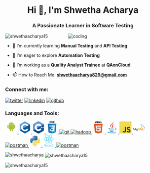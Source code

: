 <h1 align="center">Hi 👋, I'm Shwetha Acharya</h1>
<h3 align="center">A Passionate Learner in Software Testing</h3>

<img align="right" alt="coding" width="300" src="https://miro.medium.com/max/1360/0*7Q3yvSIv_t0ioJ-Z.gif">

<p align="left"> <img src="https://komarev.com/ghpvc/?username=shwethaacharya15&label=Profile%20views&color=0e75b6&style=flat" alt="shwethaacharya15" /> </p>

- 🌱 I’m currently learning **Manual Testing** and **API Testing**  
- 🔭 I’m eager to explore **Automation Testing**  
- 💼 I’m working as a **Quality Analyst Trainee** at **QAonCloud**

- 📫 How to Reach Me: **shwethaacharya829@gmail.com**

<h3 align="left">Connect with me:</h3>
<p align="left">
<a href="https://twitter.com/achar_shweth" target="_blank"><img src="https://img.shields.io/badge/-Twitter-blue?style=for-the-badge&logo=twitter" alt="twitter" /></a>
<a href="https://linkedin.com/in/your-profile" target="_blank"><img src="https://img.shields.io/badge/-LinkedIn-blue?style=for-the-badge&logo=linkedin" alt="linkedin" /></a>
<a href="https://github.com/shwethaacharya15" target="_blank"><img src="https://img.shields.io/badge/-GitHub-black?style=for-the-badge&logo=github" alt="github" /></a>
</p>

<h3 align="left">Languages and Tools:</h3>
<p align="left"> <a href="https://developer.android.com" target="_blank" rel="noreferrer"> <img src="https://raw.githubusercontent.com/devicons/devicon/master/icons/android/android-original-wordmark.svg" alt="android" width="40" height="40"/> </a> <a href="https://aws.amazon.com" target="_blank" rel="noreferrer"> <img src="https://raw.githubusercontent.com/devicons/devicon/master/icons/c/c-original.svg" alt="c" width="40" height="40"/> </a> <a href="https://www.w3schools.com/cpp/" target="_blank" rel="noreferrer"> <img src="https://raw.githubusercontent.com/devicons/devicon/master/icons/cplusplus/cplusplus-original.svg" alt="cplusplus" width="40" height="40"/> </a> <a href="https://www.w3schools.com/css/" target="_blank" rel="noreferrer"> <img src="https://raw.githubusercontent.com/devicons/devicon/master/icons/css3/css3-original-wordmark.svg" alt="css3" width="40" height="40"/> </a> <a href="https://git-scm.com/" target="_blank" rel="noreferrer"> <img src="https://www.vectorlogo.zone/logos/git-scm/git-scm-icon.svg" alt="git" width="40" height="40"/> </a> <a href="https://hadoop.apache.org/" target="_blank" rel="noreferrer"> <img src="https://www.vectorlogo.zone/logos/apache_hadoop/apache_hadoop-icon.svg" alt="hadoop" width="40" height="40"/> </a> <a href="https://www.w3.org/html/" target="_blank" rel="noreferrer"> <img src="https://raw.githubusercontent.com/devicons/devicon/master/icons/html5/html5-original-wordmark.svg" alt="html5" width="40" height="40"/> </a> <a href="https://www.java.com" target="_blank" rel="noreferrer"> <img src="https://raw.githubusercontent.com/devicons/devicon/master/icons/java/java-original.svg" alt="java" width="40" height="40"/> </a> <a href="https://developer.mozilla.org/en-US/docs/Web/JavaScript" target="_blank" rel="noreferrer"> <img src="https://raw.githubusercontent.com/devicons/devicon/master/icons/javascript/javascript-original.svg" alt="javascript" width="40" height="40"/> </a> <a href="https://www.mysql.com/" target="_blank" rel="noreferrer"> <img src="https://raw.githubusercontent.com/devicons/devicon/master/icons/mysql/mysql-original-wordmark.svg" alt="mysql" width="40" height="40"/> </a> <a href="https://pandas.pydata.org/" target="_blank" rel="noreferrer">  <img src="https://www.vectorlogo.zone/logos/getpostman/getpostman-icon.svg" alt="postman" width="40" height="40"/> </a> <a href="https://www.python.org" target="_blank" rel="noreferrer"> <img src="https://raw.githubusercontent.com/devicons/devicon/master/icons/python/python-original.svg" alt="python" width="40" height="40"/> </a> <a href="https://reactjs.org/" target="_blank" rel="noreferrer"> <img src="https://raw.githubusercontent.com/devicons/devicon/master/icons/react/react-original-wordmark.svg" alt="react" width="40" height="40"/> </a>  <a href="https://www.postman.com/" target="_blank"> <img src="https://www.vectorlogo.zone/logos/getpostman/getpostman-icon.svg" alt="postman" width="40" height="40"/> </a>
</p>

<p><img align="left" src="https://github-readme-stats.vercel.app/api/top-langs?username=shwethaacharya&show_icons=true&locale=en&layout=compact" alt="shwethaacharya" /></p>

<p>&nbsp;<img align="center" src="https://github-readme-stats.vercel.app/api?username=shwethaacharya15&show_icons=true&locale=en" alt="shwethaacharya15" /></p>

<p><img align="center" src="https://github-readme-streak-stats.herokuapp.com/?user=shwethaacharya15&" alt="shwethaacharya15" /></p>

